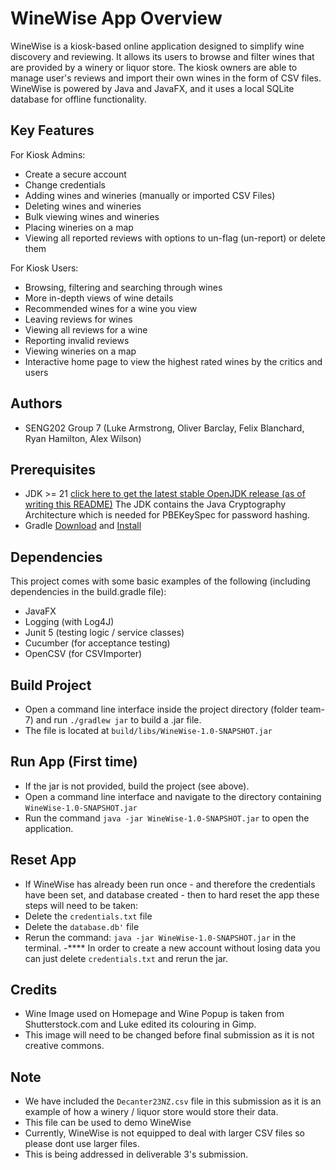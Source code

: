 # WineWise App Overview
WineWise is a kiosk-based online application designed to simplify wine discovery and reviewing. It allows its users to browse and filter wines that are provided by a winery or liquor store. The kiosk owners are able to manage user's reviews and import their own wines in the form of CSV files. WineWise is powered by Java and JavaFX, and it uses a local SQLite database for offline functionality.

## Key Features
For Kiosk Admins:
- Create a secure account
- Change credentials
- Adding wines and wineries (manually or imported CSV Files)
- Deleting wines and wineries
- Bulk viewing wines and wineries
- Placing wineries on a map
- Viewing all reported reviews with options to un-flag (un-report) or delete them

For Kiosk Users:
- Browsing, filtering and searching through wines
- More in-depth views of wine details
- Recommended wines for a wine you view
- Leaving reviews for wines
- Viewing all reviews for a wine
- Reporting invalid reviews
- Viewing wineries on a map
- Interactive home page to view the highest rated wines by the critics and users

## Authors
- SENG202 Group 7 (Luke Armstrong, Oliver Barclay, Felix Blanchard, Ryan Hamilton, Alex Wilson)

## Prerequisites
- JDK >= 21 [click here to get the latest stable OpenJDK release (as of writing this README)](https://jdk.java.net/18/) The JDK contains the Java Cryptography Architecture which is needed for PBEKeySpec for password hashing.
- Gradle [Download](https://gradle.org/releases/) and [Install](https://gradle.org/install/)

## Dependencies
This project comes with some basic examples of the following (including dependencies in the build.gradle file):
- JavaFX
- Logging (with Log4J)
- Junit 5 (testing logic / service classes)
- Cucumber (for acceptance testing)
- OpenCSV (for CSVImporter)

## Build Project 
- Open a command line interface inside the project directory (folder team-7) and run `./gradlew jar` to build a .jar file. 
- The file is located at `build/libs/WineWise-1.0-SNAPSHOT.jar`

## Run App (First time)
- If the jar is not provided, build the project (see above). 
- Open a command line interface and navigate to the directory containing `WineWise-1.0-SNAPSHOT.jar`
- Run the command `java -jar WineWise-1.0-SNAPSHOT.jar` to open the application.

## Reset App
- If WineWise has already been run once - and therefore the credentials have been set, and database created - then to hard reset the app these steps will need to be taken:
- Delete the `credentials.txt` file
- Delete the `database.db'` file
- Rerun the command: `java -jar WineWise-1.0-SNAPSHOT.jar` in the terminal.
-**** In order to create a new account without losing data you can just delete `credentials.txt` and rerun the jar.

## Credits
- Wine Image used on Homepage and Wine Popup is taken from Shutterstock.com and Luke edited its colouring in Gimp.
- This image will need to be changed before final submission as it is not creative commons.

## Note
- We have included the `Decanter23NZ.csv` file in this submission as it is an example of how a winery / liquor store would store their data.
- This file can be used to demo WineWise
- Currently, WineWise is not equipped to deal with larger CSV files so please dont use larger files.
- This is being addressed in deliverable 3's submission.